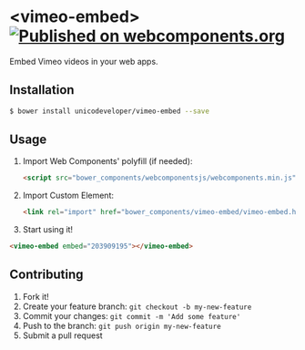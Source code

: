 # \<vimeo-embed\> [![Published on webcomponents.org](https://img.shields.io/badge/webcomponents.org-published-blue.svg)](https://www.webcomponents.org/element/unicodeveloper/vimeo-embed)

Embed Vimeo videos in your web apps.

## Installation

```sh
$ bower install unicodeveloper/vimeo-embed --save
```

## Usage

1. Import Web Components' polyfill (if needed):

    ```html
    <script src="bower_components/webcomponentsjs/webcomponents.min.js"></script>
    ```

2. Import Custom Element:

    ```html
    <link rel="import" href="bower_components/vimeo-embed/vimeo-embed.html">
    ```

3. Start using it!

  ```html
  <vimeo-embed embed="203909195"></vimeo-embed>
  ```

## Contributing

1. Fork it!
2. Create your feature branch: `git checkout -b my-new-feature`
3. Commit your changes: `git commit -m 'Add some feature'`
4. Push to the branch: `git push origin my-new-feature`
5. Submit a pull request
